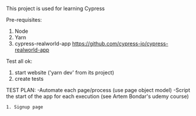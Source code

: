 This project is used for learning Cypress

Pre-requisites:

1. Node
2. Yarn
3. cypress-realworld-app
https://github.com/cypress-io/cypress-realworld-app

Test all ok:
1. start website ('yarn dev' from its project)
2. create tests


TEST PLAN: 
-Automate each page/process (use page object model)
-Script the start of the app for each execution (see Artem Bondar's udemy course)

    1. Signup page
    